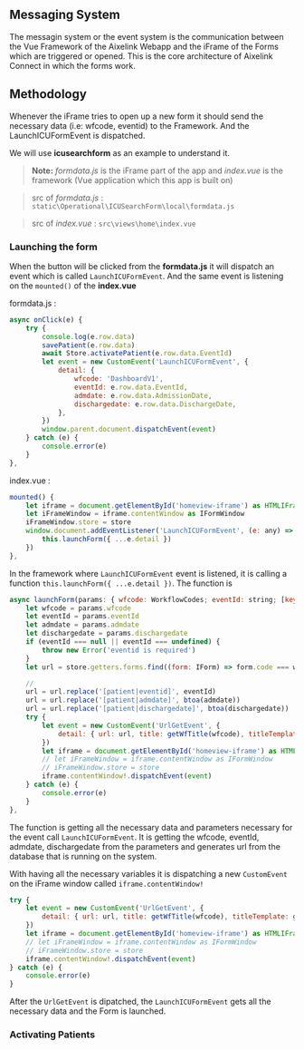 ## Messaging System

The messagin system or the event system is the communication between the Vue Framework of the Aixelink Webapp and the iFrame of the
Forms which are triggered or opened. This is the core architecture of Aixelink Connect in which the forms work.

## Methodology

Whenever the iFrame tries to open up a new form it should send the necessary data (i.e: wfcode, eventid) to the Framework. And the 
LaunchICUFormEvent is dispatched.

We will use **icusearchform** as an example to understand it.

   >**Note:** <i>formdata.js</i> is the iFrame part of the app and <i>index.vue</i> is the framework (Vue application which this app is built on)

   > src of <i>formdata.js</i> : `static\Operational\ICUSearchForm\local\formdata.js`
    
> src of <i>index.vue</i> : `src\views\home\index.vue`

###  Launching the form

When the button will be clicked from the **formdata.js** it will dispatch an event which is called ``LaunchICUFormEvent``. And the same event is listening
on the ``mounted()`` of the **index.vue**

formdata.js :

```js
async onClick(e) {
    try {
        console.log(e.row.data)
        savePatient(e.row.data)
        await Store.activatePatient(e.row.data.EventId)
        let event = new CustomEvent('LaunchICUFormEvent', {
            detail: {
                wfcode: 'DashboardV1',
                eventId: e.row.data.EventId,
                admdate: e.row.data.AdmissionDate,
                dischargedate: e.row.data.DischargeDate,
            },
        })
        window.parent.document.dispatchEvent(event)
    } catch (e) {
        console.error(e)
    }
},
```

index.vue :

```js
mounted() {
    let iframe = document.getElementById('homeview-iframe') as HTMLIFrameElement
    let iFrameWindow = iframe.contentWindow as IFormWindow
    iFrameWindow.store = store
    window.document.addEventListener('LaunchICUFormEvent', (e: any) => {
        this.launchForm({ ...e.detail })
    })
},
```

In the framework where ``LaunchICUFormEvent`` event is listened, it is calling a function ``this.launchForm({ ...e.detail })``. The function is

```js
async launchForm(params: { wfcode: WorkflowCodes; eventId: string; [key: string]: any }): Promise<void> {
    let wfcode = params.wfcode
    let eventId = params.eventId
    let admdate = params.admdate
    let dischargedate = params.dischargedate
    if (eventId === null || eventId === undefined) {
        throw new Error('eventid is required')
    }
    let url = store.getters.forms.find((form: IForm) => form.code === wfcode).link

    //
    url = url.replace('[patient|eventid]', eventId)
    url = url.replace('[patient|admdate]', btoa(admdate))
    url = url.replace('[patient|dischargedate]', btoa(dischargedate))
    try {
        let event = new CustomEvent('UrlGetEvent', {
            detail: { url: url, title: getWfTitle(wfcode), titleTemplate: getWfTitleTemplate(wfcode) },
        })
        let iframe = document.getElementById('homeview-iframe') as HTMLIFrameElement
        // let iFrameWindow = iframe.contentWindow as IFormWindow
        // iFrameWindow.store = store
        iframe.contentWindow!.dispatchEvent(event)
    } catch (e) {
        console.error(e)
    }
},
```

The function is getting all the necessary data and parameters necessary for the event call ``LaunchICUFormEvent``. It is getting the wfcode, eventId, admdate, dischargedate from the parameters and generates url from the database that is running on the system.

With having all the necessary variables it is dispatching a new ``CustomEvent`` on the iFrame window called  ``iframe.contentWindow!``


```js
try {
    let event = new CustomEvent('UrlGetEvent', {
        detail: { url: url, title: getWfTitle(wfcode), titleTemplate: getWfTitleTemplate(wfcode) },
    })
    let iframe = document.getElementById('homeview-iframe') as HTMLIFrameElement
    // let iFrameWindow = iframe.contentWindow as IFormWindow
    // iFrameWindow.store = store
    iframe.contentWindow!.dispatchEvent(event)
} catch (e) {
    console.error(e)
}
```

After the ``UrlGetEvent`` is dipatched, the ``LaunchICUFormEvent`` gets all the necessary data and the Form is launched.

###  Activating Patients